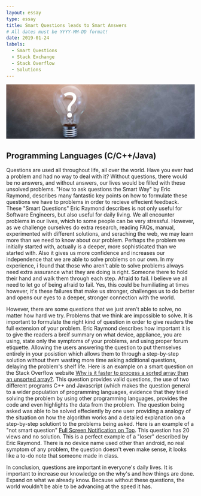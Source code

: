```yaml
---
layout: essay
type: essay
title: Smart Questions leads to Smart Answers
# All dates must be YYYY-MM-DD format!
date: 2019-01-24
labels:
  - Smart Questions
  - Stack Exchange
  - Stack Overflow
  - Solutions
---
```



<img class="ui centered medium image" src="../images/question.jpg">

## Programming Languages (C/C++/Java)

  Questions are used all throughout life, all over the world. Have you ever had a problem and had no way to deal with it? Without questions, there would be no answers, and without answers, our lives would be filled with these unsolved problems. "How to ask questions the Smart Way" by Eric Raymond, describes many fantastic key points on how to formulate these questions we have to problems in order to recieve effecient feedback. These "Smart Questions" Eric Raymond describes is not only useful for Software Engineers, but also useful for daily living. We all encounter problems in our lives, which to some people can be very stressful. However, as we challenge ourselves do extra research, reading FAQs, manual, experimented with different solutions, and seraching the web, we may learn more than we need to know about our problem. Perhaps the problem we initially started with, actually is a deeper, more sophisticated than we started with. Also it gives us more confidence and increases our independence that we are able to solve problems on our own. In my experience, i found that those who aren't able to solve problems always need extra assurance what they are doing is right. Someone there to hold their hand and walk them through each step. Afraid to fail. I believe we all need to let go of being afraid to fail. Yes, this could be humiliating at times however, it's these failures that make us stronger, challenges us to do better and opens our eyes to a deeper, stronger connection with the world.
  
  However, there are some questions that we just aren't able to solve, no matter how hard we try. Problems that we think are impossible to solve. It is important to formulate the right kind of question in order to give readers the full extension of your problem. Eric Raymond describes how important it is to give the readers a breif summary on what device, appliance, you are using, state only the symptoms of your problems, and using proper forum etiquette. Allowing the users answering the question to put themselves entirely in your posistion which allows them to through a step-by-step solution without them wasting more time asking additional questions, delaying the problem's shelf life. Here is an example on a smart question on the Stack Overflow website [Why is it faster to process a sorted array than an unsorted array?](https://stackoverflow.com/questions/11227809/why-is-it-faster-to-process-a-sorted-array-than-an-unsorted-array). This question provides valid questions, the use of two different programs C++ and Javascript (which makes the question general to a wider population of programming languages, evidence that they tried solving the problem by using other programming languages, provides the code and even highlights the data from the problem. The question being asked was able to be solved effeciently by one user providing a analogy of the situation on how the algorithm works and a detailed explanation on a step-by-step solutiont to the problems being asked. Here is an example of a "not smart question" [Full Screen Notification on Top](https://stackoverflow.com/questions/54359090/full-screen-notification-on-top). This question has 20 views and no solution. This is a perfect example of a "loser" described by Eric Raymond. There is no device name used other than android, no real symptom of any problem, the question doesn't even make sense, it looks like a to-do note that someone made in class. 
  
  In conclusion, questions are important in everyone's daily lives. It is important to increase our knowledge on the why's and how things are done. Expand on what we already know. Because without these questions, the world wouldn't be able to be advancing at the speed it has.
  


